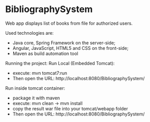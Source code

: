 # BibliographySystem
Web app displays list of books from file for authorized users.

Used technologies are:
- Java core, Spring Framework on the server-side;
- Angular, JavaScript, HTML5 and CSS on the front-side;
- Maven as build automation tool

Running the project:
Run Local (Embedded Tomcat):
- execute: mvn tomcat7:run
- Then open the URL: http://localhost:8080/BibliographySystem/

Run inside tomcat container:
- package it with maven
- execute: mvn clean -> mvn install
- copy the result war file into your tomcat/webapp folder
- Then open the URL: http://localhost:8080/BibliographySystem/
